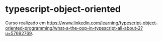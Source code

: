 # typescript-object-oriented

Curso realizado em https://www.linkedin.com/learning/typescript-object-oriented-programming/what-s-the-oop-in-typescript-all-about-2?u=57692769. 
